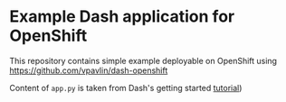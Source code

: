 # Example Dash application for OpenShift

This repository contains simple example deployable on OpenShift using https://github.com/vpavlin/dash-openshift

Content of `app.py` is taken from Dash's getting started [tutorial](https://dash.plot.ly/getting-started))